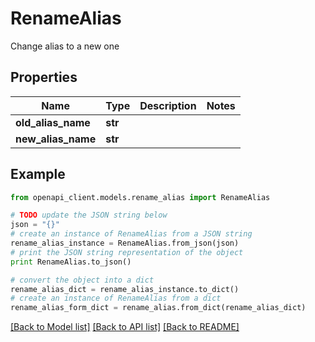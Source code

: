 # RenameAlias

Change alias to a new one

## Properties
Name | Type | Description | Notes
------------ | ------------- | ------------- | -------------
**old_alias_name** | **str** |  | 
**new_alias_name** | **str** |  | 

## Example

```python
from openapi_client.models.rename_alias import RenameAlias

# TODO update the JSON string below
json = "{}"
# create an instance of RenameAlias from a JSON string
rename_alias_instance = RenameAlias.from_json(json)
# print the JSON string representation of the object
print RenameAlias.to_json()

# convert the object into a dict
rename_alias_dict = rename_alias_instance.to_dict()
# create an instance of RenameAlias from a dict
rename_alias_form_dict = rename_alias.from_dict(rename_alias_dict)
```
[[Back to Model list]](../README.md#documentation-for-models) [[Back to API list]](../README.md#documentation-for-api-endpoints) [[Back to README]](../README.md)



